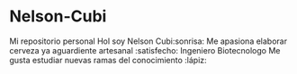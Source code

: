 # Nelson-Cubi
Mi repositorio personal
Hol soy Nelson Cubi:sonrisa: 
Me apasiona  elaborar cerveza ya aguardiente artesanal  :satisfecho:
Ingeniero Biotecnologo 
Me gusta estudiar nuevas ramas del conocimiento  :lápiz:
